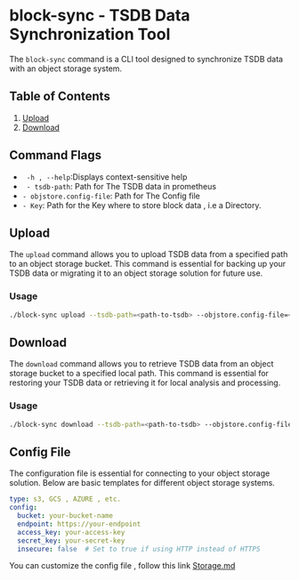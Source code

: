 
# block-sync - TSDB Data Synchronization Tool


The `block-sync` command is a CLI tool designed to synchronize TSDB data with an object storage system. 

## Table of Contents

1. [Upload](#upload)
2. [Download](#download)

## Command Flags

- ``` -h , --help```:Displays context-sensitive help 
- ``` - tsdb-path```: Path for The TSDB data in prometheus
- ```- objstore.config-file```: Path for The Config file
- ```- Key```: Path for the Key where to store block data , i.e a Directory. 

## Upload

The `upload` command allows you to upload TSDB data from a specified path to an object storage bucket. This command is essential for backing up your TSDB data or migrating it to an object storage solution for future use.

### Usage

```bash
./block-sync upload --tsdb-path=<path-to-tsdb> --objstore.config-file=<path-to-config> --key=<object-key>


```
## Download

The `download` command allows you to retrieve TSDB data from an object storage bucket to a specified local path. This command is essential for restoring your TSDB data or retrieving it for local analysis and processing.

### Usage

```bash
./block-sync download --tsdb-path=<path-to-tsdb> --objstore.config-file=<path-to-config> --key=<object-key>
```
## Config File

The configuration file is essential for connecting to your object storage solution. Below are basic templates for different object storage systems.

```yaml
type: s3, GCS , AZURE , etc.
config:
  bucket: your-bucket-name
  endpoint: https://your-endpoint
  access_key: your-access-key
  secret_key: your-secret-key
  insecure: false  # Set to true if using HTTP instead of HTTPS
```
You can customize the config file ,  follow this link [Storage.md](https://thanos.io/tip/thanos/storage.md/)

